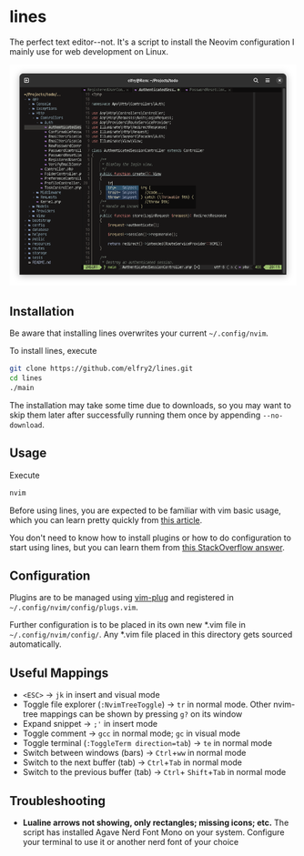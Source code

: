 # lines
The perfect text editor--not. It's a script to install the Neovim configuration I mainly use for web development on Linux.

![A screenshot of the latest version](screenshots/Screenshot%20from%202024-04-04%2021-34-02.png "A screenshot of the latest version")

## Installation
Be aware that installing lines overwrites your current ```~/.config/nvim```.

To install lines, execute 
```bash
git clone https://github.com/elfry2/lines.git
cd lines
./main
```
The installation may take some time due to downloads, so you may want to skip them later after successfully running them once by appending ```--no-download```.

## Usage
Execute
```bash
nvim
```

Before using lines, you are expected to be familiar with vim basic usage, which you can learn pretty quickly from [this article](https://www.linuxfoundation.org/blog/blog/classic-sysadmin-vim-101-a-beginners-guide-to-vim).

You don't need to know how to install plugins or how to do configuration to start using lines, but you can learn them from [this StackOverflow answer](https://stackoverflow.com/a/55846872).

## Configuration
Plugins are to be managed using [vim-plug](https://github.com/junegunn/vim-plug) and registered in ```~/.config/nvim/config/plugs.vim```.

Further configuration is to be placed in its own new *.vim file in ```~/.config/nvim/config/```. Any *.vim file placed in this directory gets sourced automatically.

## Useful Mappings 
- ```<ESC>``` -> ```jk``` in insert and visual mode
- Toggle file explorer (```:NvimTreeToggle```) -> ```tr``` in normal mode. Other nvim-tree mappings can be shown by pressing ```g?``` on its window
- Expand snippet -> ```;'``` in insert mode
- Toggle comment -> ```gcc``` in normal mode; ```gc``` in visual mode
- Toggle terminal (```:ToggleTerm direction=tab```) -> ```te``` in normal mode
- Switch between windows (bars) -> ```Ctrl```+```ww``` in normal mode
- Switch to the next buffer (tab) -> ```Ctrl```+```Tab``` in normal mode
- Switch to the previous buffer (tab) -> ```Ctrl```+ ```Shift```+```Tab``` in normal mode

## Troubleshooting
- **Lualine arrows not showing, only rectangles; missing icons; etc.** The script has installed Agave Nerd Font Mono on your system. Configure your terminal to use it or another nerd font of your choice
